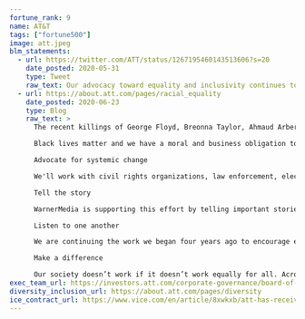 ```yaml
---
fortune_rank: 9
name: AT&T
tags: ["fortune500"]
image: att.jpeg
blm_statements:
  - url: https://twitter.com/ATT/status/1267195460143513606?s=20
    date_posted: 2020-05-31
    type: Tweet
    raw_text: Our advocacy toward equality and inclusivity continues today and will for the future. The events of the past few days underscore the violence and racism faced by black people in America today.  At AT&T we stand for equality and embrace freedom.
  - url: https://about.att.com/pages/racial_equality
    date_posted: 2020-06-23
    type: Blog
    raw_text: >
      The recent killings of George Floyd, Breonna Taylor, Ahmaud Arbery and countless others highlight the continued injustices experienced by Black Americans. Their deaths underscore the history of violence and racism Black people still face.

      Black lives matter and we have a moral and business obligation to engage on this fundamental issue of equality and fairness. Our CEO John Stankey has committed that we will put AT&T resources and leadership towards initiatives that we believe can move the needle on the issue of law enforcement reform and we will do so for as long as it takes. Our Chairman and former CEO Randall Stephenson authored an open letter calling for elected officials at local, state and federal levels to work with us toward achieving equitable policing and redefining the relationship between law enforcement and those they serve—Black Americans, in particular. Participating in this struggle is a moral and business imperative—not just for AT&T, but for all companies, and for all communities and citizens. We will drive change through the following actions:

      Advocate for systemic change

      We'll work with civil rights organizations, law enforcement, elected officials and other businesses on the local, state and federal levels to push for change to address injustices in law enforcement. Our Chairman and former CEO Randall Stephenson agreed to lead a new Business Roundtable (BRT) committee of top CEOs to push for public policy changes to deliver equal justice outcomes for all. You can watch Randall discuss the need for change on CNBC. We know there is much more that must be addressed when it comes to racial inequities across every facet of society – education, health care, economic opportunities and jobs – across our communities.

      Tell the story

      WarnerMedia is supporting this effort by telling important stories about racism and the lack of racial equality.

      Listen to one another

      We are continuing the work we began four years ago to encourage employees at every level to engage in open, authentic dialogue around racial inequality through leadership town halls, team meetings and programs like Dialogues of Understanding and DINE.

      Make a difference

      Our society doesn’t work if it doesn’t work equally for all. Across the country, we’re working with many civil rights organizations. Additionally, we are continuing to work diligently in our communities to address education, workforce and other needs of underserved communities, including the Black community. We will continue to learn from our employees, the community and other businesses, and we’re commitment to keep listening and working to ensure we live true to our value to stand for equality
exec_team_url: https://investors.att.com/corporate-governance/board-of-directors
diversity_inclusion_url: https://about.att.com/pages/diversity
ice_contract_url: https://www.vice.com/en/article/8xwkxb/att-has-received-dollar14-million-from-ice-this-year
---
```

